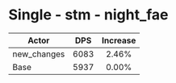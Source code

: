 # Single - stm - night_fae
| Actor | DPS | Increase |
|---|:---:|:---:|
|new_changes|6083|2.46%|
|Base|5937|0.00%|

